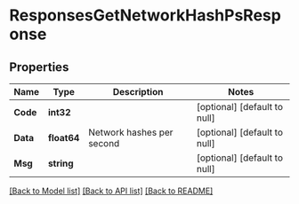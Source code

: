 # ResponsesGetNetworkHashPsResponse

## Properties
Name | Type | Description | Notes
------------ | ------------- | ------------- | -------------
**Code** | **int32** |  | [optional] [default to null]
**Data** | **float64** | Network hashes per second | [optional] [default to null]
**Msg** | **string** |  | [optional] [default to null]

[[Back to Model list]](../README.md#documentation-for-models) [[Back to API list]](../README.md#documentation-for-api-endpoints) [[Back to README]](../README.md)

